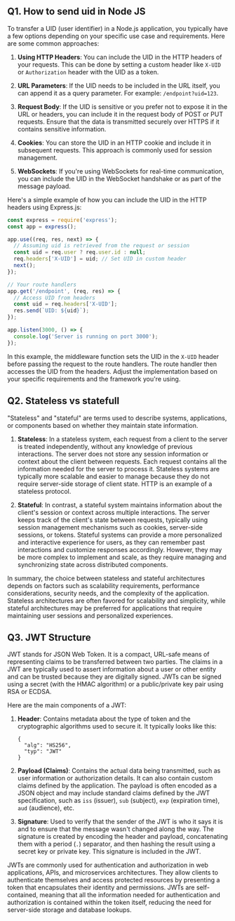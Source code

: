 ## Q1. How to send uid in Node JS

To transfer a UID (user identifier) in a Node.js application, you typically have a few options depending on your specific use case and requirements. Here are some common approaches:

1. **Using HTTP Headers**: You can include the UID in the HTTP headers of your requests. This can be done by setting a custom header like `X-UID` or `Authorization` header with the UID as a token.

2. **URL Parameters**: If the UID needs to be included in the URL itself, you can append it as a query parameter. For example: `/endpoint?uid=123`.

3. **Request Body**: If the UID is sensitive or you prefer not to expose it in the URL or headers, you can include it in the request body of POST or PUT requests. Ensure that the data is transmitted securely over HTTPS if it contains sensitive information.

4. **Cookies**: You can store the UID in an HTTP cookie and include it in subsequent requests. This approach is commonly used for session management.

5. **WebSockets**: If you're using WebSockets for real-time communication, you can include the UID in the WebSocket handshake or as part of the message payload.

Here's a simple example of how you can include the UID in the HTTP headers using Express.js:

```javascript
const express = require('express');
const app = express();

app.use((req, res, next) => {
  // Assuming uid is retrieved from the request or session
  const uid = req.user ? req.user.id : null;
  req.headers['X-UID'] = uid; // Set UID in custom header
  next();
});

// Your route handlers
app.get('/endpoint', (req, res) => {
  // Access UID from headers
  const uid = req.headers['X-UID'];
  res.send(`UID: ${uid}`);
});

app.listen(3000, () => {
  console.log('Server is running on port 3000');
});
```

In this example, the middleware function sets the UID in the `X-UID` header before passing the request to the route handlers. The route handler then accesses the UID from the headers. Adjust the implementation based on your specific requirements and the framework you're using.

## Q2. Stateless vs statefull

"Stateless" and "stateful" are terms used to describe systems, applications, or components based on whether they maintain state information.

1. **Stateless**: In a stateless system, each request from a client to the server is treated independently, without any knowledge of previous interactions. The server does not store any session information or context about the client between requests. Each request contains all the information needed for the server to process it. Stateless systems are typically more scalable and easier to manage because they do not require server-side storage of client state. HTTP is an example of a stateless protocol.

2. **Stateful**: In contrast, a stateful system maintains information about the client's session or context across multiple interactions. The server keeps track of the client's state between requests, typically using session management mechanisms such as cookies, server-side sessions, or tokens. Stateful systems can provide a more personalized and interactive experience for users, as they can remember past interactions and customize responses accordingly. However, they may be more complex to implement and scale, as they require managing and synchronizing state across distributed components.

In summary, the choice between stateless and stateful architectures depends on factors such as scalability requirements, performance considerations, security needs, and the complexity of the application. Stateless architectures are often favored for scalability and simplicity, while stateful architectures may be preferred for applications that require maintaining user sessions and personalized experiences.

## Q3. JWT Structure

JWT stands for JSON Web Token. It is a compact, URL-safe means of representing claims to be transferred between two parties. The claims in a JWT are typically used to assert information about a user or other entity and can be trusted because they are digitally signed. JWTs can be signed using a secret (with the HMAC algorithm) or a public/private key pair using RSA or ECDSA.

Here are the main components of a JWT:

1. **Header**: Contains metadata about the type of token and the cryptographic algorithms used to secure it. It typically looks like this:
   ```
   {
     "alg": "HS256",
     "typ": "JWT"
   }
   ```

2. **Payload (Claims)**: Contains the actual data being transmitted, such as user information or authorization details. It can also contain custom claims defined by the application. The payload is often encoded as a JSON object and may include standard claims defined by the JWT specification, such as `iss` (issuer), `sub` (subject), `exp` (expiration time), `aud` (audience), etc.

3. **Signature**: Used to verify that the sender of the JWT is who it says it is and to ensure that the message wasn't changed along the way. The signature is created by encoding the header and payload, concatenating them with a period (`.`) separator, and then hashing the result using a secret key or private key. This signature is included in the JWT.

JWTs are commonly used for authentication and authorization in web applications, APIs, and microservices architectures. They allow clients to authenticate themselves and access protected resources by presenting a token that encapsulates their identity and permissions. JWTs are self-contained, meaning that all the information needed for authentication and authorization is contained within the token itself, reducing the need for server-side storage and database lookups.

